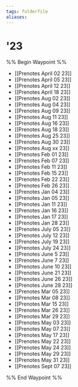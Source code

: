 ```yaml
---
tags: folderfile
aliases:
---
```


# '23
%% Begin Waypoint %%
- [[Prenotes April 02 23]]
- [[Prenotes April 05 23]]
- [[Prenotes April 12 23]]
- [[Prenotes April 18 23]]
- [[Prenotes Aug 02 23]]
- [[Prenotes Aug 04 23]]
- [[Prenotes Aug 09 23]]
- [[Prenotes Aug 11 23]]
- [[Prenotes Aug 16 23]]
- [[Prenotes Aug 18 23]]
- [[Prenotes Aug 25 23]]
- [[Prenotes Aug 30 23]]
- [[Prenotes Aug xx 23]]
- [[Prenotes Feb 01 23]]
- [[Prenotes Feb 07 23]]
- [[Prenotes Feb 11 23]]
- [[Prenotes Feb 15 23]]
- [[Prenotes Feb 22 23]]
- [[Prenotes Feb 26 23]]
- [[Prenotes Jan 04 23]]
- [[Prenotes Jan 05 23]]
- [[Prenotes Jan 11 23]]
- [[Prenotes Jan 16 23]]
- [[Prenotes Jan 17 23]]
- [[Prenotes Jan 28 23]]
- [[Prenotes July 05 23]]
- [[Prenotes July 12 23]]
- [[Prenotes July 19 23]]
- [[Prenotes July 24 23]]
- [[Prenotes June 5 23]]
- [[Prenotes June 7 23]]
- [[Prenotes June 10 23]]
- [[Prenotes June 21 23]]
- [[Prenotes June 26 23]]
- [[Prenotes June 28 23]]
- [[Prenotes Mar 05 23]]
- [[Prenotes Mar 08 23]]
- [[Prenotes Mar 15 23]]
- [[Prenotes Mar 26 23]]
- [[Prenotes Mar 29 23]]
- [[Prenotes May 03 23]]
- [[Prenotes May 07 23]]
- [[Prenotes May 17 23]]
- [[Prenotes May 22 23]]
- [[Prenotes May 24 23]]
- [[Prenotes May 29 23]]
- [[Prenotes May 31 23]]
- [[Prenotes Sept 07 23]]

%% End Waypoint %%
